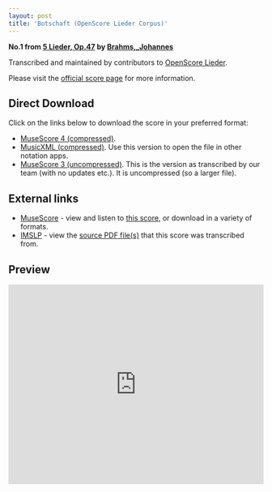 ```yaml
---
layout: post
title: 'Botschaft (OpenScore Lieder Corpus)'
---
```


__No.1 from [5 Lieder, Op.47](https://fourscoreandmore.org/OpenScore/Brahms%2C_Johannes/5_Lieder%2C_Op.47/) by [Brahms,_Johannes](https://fourscoreandmore.org/OpenScore/Brahms%2C_Johannes)__

Transcribed and maintained by contributors to [OpenScore Lieder].

Please visit the [official score page] for more information.

[official score page]: https://musescore.com/openscore-lieder-corpus/scores/5656522
[OpenScore Lieder]: https://musescore.com/openscore-lieder-corpus

## Direct Download

Click on the links below to download the score in your preferred format:
- [MuseScore 4 (compressed)](https://fourscoreandmore.org/OpenScore/Brahms%2C_Johannes/5_Lieder%2C_Op.47/1_Botschaft.mscz).
- [MusicXML (compressed)](https://fourscoreandmore.org/OpenScore/Brahms%2C_Johannes/5_Lieder%2C_Op.47/1_Botschaft.mxl). Use this version to open the file in other notation apps.
- [MuseScore 3 (uncompressed)](https://raw.githubusercontent.com/OpenScore/Lieder/refs/heads/main/scores/Brahms%2C_Johannes/5_Lieder%2C_Op.47/1_Botschaft/lc5656522.mscx). This is the version as transcribed by our team (with no updates etc.). It is uncompressed (so a larger file).

## External links

- [MuseScore] - view and listen to [this score][MuseScore], or download in a variety of formats.
- [IMSLP] - view the [source PDF file(s)][IMSLP] that this score was transcribed from.

[MuseScore]: https://musescore.com/score/5656522
[IMSLP]: https://imslp.org/wiki/Special:ReverseLookup/81904

## Preview

<iframe width="100%" height="394" src="https://musescore.com/openscore-lieder-corpus/scores/5656522/embed" frameborder="0" allowfullscreen allow="autoplay; fullscreen"></iframe>
